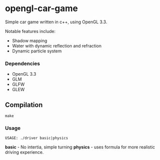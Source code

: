 # opengl-car-game

Simple car game written in c++, using OpenGL 3.3.

Notable features include:
- Shadow mapping
- Water with dynamic reflection and refraction
- Dynamic particle system

### Dependencies

- OpenGL 3.3
- GLM
- GLFW
- GLEW

## Compilation

```
make
```

### Usage

```
USAGE: ./driver basic|physics
```
__basic__ - No intertia, simple turning
__physics__ - uses formula for more realistic driving experience.

